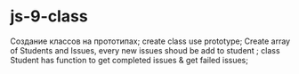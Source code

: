 # js-9-class
Создание классов на прототипах;  create class use prototype; Create array of Students and Issues, every new issues  shoud be add to student ; class Student has function to get completed issues & get failed issues;
